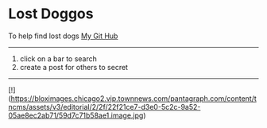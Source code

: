 # Lost Doggos
To help find lost dogs [My Git Hub](https://github.com/EduardoBarraza7)

---

1. click on a bar to search
2. create a post for others to secret

---

[!] (https://bloximages.chicago2.vip.townnews.com/pantagraph.com/content/tncms/assets/v3/editorial/2/2f/22f21ce7-d3e0-5c2c-9a52-05ae8ec2ab71/59d7c71b58ae1.image.jpg)